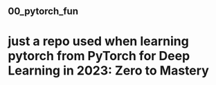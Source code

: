 ## 00_pytorch_fun
# just a repo used when learning pytorch from PyTorch for Deep Learning in 2023: Zero to Mastery
